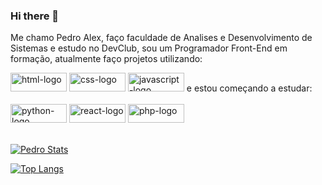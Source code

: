 ### Hi there 👋

Me chamo Pedro Alex, faço faculdade de Analises e Desenvolvimento de Sistemas e estudo no DevClub, sou um Programador Front-End em formação, atualmente faço projetos utilizando:

<img src="https://img.shields.io/badge/HTML5-E34F26?style=for-the-badge&logo=html5&logoColor=white" alt= "html-logo" height="30px" width="90px" />
<img src= "https://img.shields.io/badge/CSS3-1572B6?style=for-the-badge&logo=css3&logoColor=white" alt="css-logo" height="30px" width="90px"/>
<img src="https://img.shields.io/badge/JavaScript-323330?style=for-the-badge&logo=javascript&logoColor=F7DF1E" alt="javascript-logo" height="30px" width="90px"/>
e estou começando a estudar:
<br/>
<br/>
<img src="https://img.shields.io/badge/Python-14354C?style=for-the-badge&logo=python&logoColor=white" alt="python-logo" height="30px" width="90px"/>
<img src="https://img.shields.io/badge/React-20232A?style=for-the-badge&logo=react&logoColor=61DAFB" alt="react-logo" height="30px" width="90px"/>
<img src="https://img.shields.io/badge/PHP-777BB4?style=for-the-badge&logo=php&logoColor=white" alt="php-logo" height="30px" width="90px"/>
<br/>
<br/>

[![Pedro Stats](https://github-readme-stats.vercel.app/api?username=PedroAlex65)](https://github.com/anuraghazra/github-readme-stats)

[![Top Langs](https://github-readme-stats.vercel.app/api/top-langs/?username=PedroAlex65&layout=compact)](https://github.com/anuraghazra/github-readme-stats)
